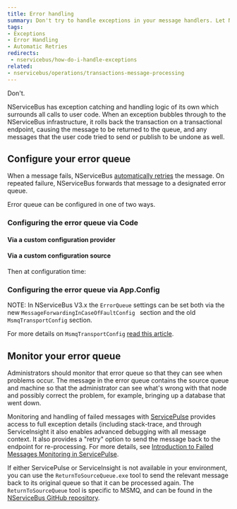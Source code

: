 ```yaml
---
title: Error handling
summary: Don't try to handle exceptions in your message handlers. Let NServiceBus do it for you.
tags:
- Exceptions
- Error Handling
- Automatic Retries
redirects:
 - nservicebus/how-do-i-handle-exceptions
related:
- nservicebus/operations/transactions-message-processing
---
```


Don't.

NServiceBus has exception catching and handling logic of its own which surrounds all calls to user code. When an exception bubbles through to the NServiceBus infrastructure, it rolls back the transaction on a transactional endpoint, causing the message to be returned to the queue, and any messages that the user code tried to send or publish to be undone as well.

## Configure your error queue

When a message fails, NServiceBus [automatically retries](/nservicebus/errors/automatic-retries.md) the message. On repeated failure, NServiceBus forwards that message to a designated error queue. 

Error queue can be configured in one of two ways. 


### Configuring the error queue via Code

<!-- import ErrorWithCode -->


#### Via a custom configuration provider 

<!-- import ErrorQueueConfigurationProvider -->


#### Via a custom configuration source

<!-- import ErrorQueueConfigurationSource-->

Then at configuration time:

<!-- import UseCustomConfigurationSourceForErrorQueueConfig -->


### Configuring the error queue via App.Config

<!-- import configureErrorQueueViaXml -->

NOTE: In NServiceBus V3.x the `ErrorQueue` settings can be set both via the new `MessageForwardingInCaseOfFaultConfig ` section and the old `MsmqTransportConfig` section.

For more details on `MsmqTransportConfig` [read this article](/nservicebus/msmq/transportconfig.md).


## Monitor your error queue

Administrators should monitor that error queue so that they can see when problems occur. The message in the error queue contains the source queue and machine so that the administrator can see what's wrong with that node and possibly correct the problem, for example, bringing up a database that went down.

Monitoring and handling of failed messages with [ServicePulse](/servicepulse) provides access to full exception details (including stack-trace, and through ServiceInsight it also enables advanced debugging with all message context. It also provides a "retry" option to send the message back to the endpoint for re-processing. For more details, see [Introduction to Failed Messages Monitoring in ServicePulse](/servicepulse/intro-failed-messages.md). 

If either ServicePulse or ServiceInsight is not available in your environment, you can use the  `ReturnToSourceQueue.exe` tool to send the relevant message back to its original queue so that it can be processed again. The `ReturnToSourceQueue` tool is specific to MSMQ, and can be found in the [NServiceBus GitHub repository](https://github.com/Particular/NServiceBus).
